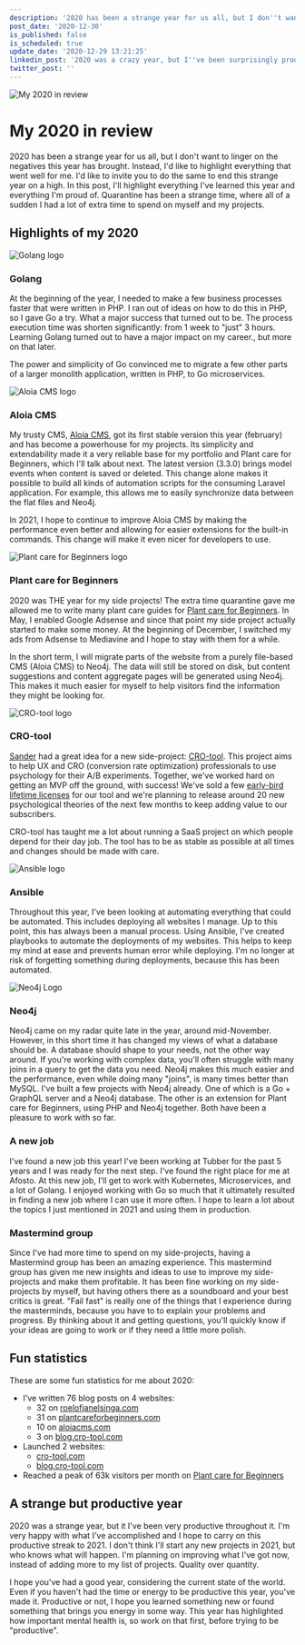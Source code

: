 ```yaml
---
description: '2020 has been a strange year for us all, but I don''t want to linger on the negatives this year has brought. Instead, I''d like to highlight everything that went well for me. In this post, I''ll highlight everything I''ve learned this year and everything I''m proud of.'
post_date: '2020-12-30'
is_published: false
is_scheduled: true
update_date: '2020-12-29 13:21:25'
linkedin_post: '2020 was a crazy year, but I''ve been surprisingly productive during the quarantine. I''ve created a list of everything I''ve done and I''m proud of this year, to end this strange year on a high note. What have you done that you''re most proud of this year?'
twitter_post: ''
---
```

![My 2020 in review](/images/articles/my-2020-in-review.png "My 2020 in review")
# My 2020 in review
2020 has been a strange year for us all, but I don't want to linger on the negatives this year has brought. Instead, I'd like to highlight everything that went well for me. I'd like to invite you to do the same to end this strange year on a high. In this post, I'll highlight everything I've learned this year and everything I'm proud of. Quarantine has been a strange time, where all of a sudden I had a lot of extra time to spend on myself and my projects.

## Highlights of my 2020

![Golang logo](/images/articles/go-logo-banner.png "Golang logo")
### Golang
At the beginning of the year, I needed to make a few business processes faster that were written in PHP. I ran out of ideas on how to do this in PHP, so I gave Go a try. What a major success that turned out to be. The process execution time was shorten significantly: from 1 week to "just" 3 hours. Learning Golang turned out to have a major impact on my career., but more on that later.

The power and simplicity of Go convinced me to migrate a few other parts of a larger monolith application, written in PHP, to Go microservices.

![Aloia CMS logo](/images/articles/aloiacms-logo-banner.png "Aloia CMS logo")
### Aloia CMS
My trusty CMS, [Aloia CMS](https://aloiacms.com), got its first stable version this year (february) and has become a powerhouse for my projects. Its simplicity and extendability made it a very reliable base for my portfolio and Plant care for Beginners, which I'll talk about next. The latest version (3.3.0) brings model events when content is saved or deleted. This change alone makes it possible to build all kinds of automation scripts for the consuming Laravel application. For example, this allows me to easily synchronize data between the flat files and Neo4j.

In 2021, I hope to continue to improve Aloia CMS by making the performance even better and allowing for easier extensions for the built-in commands. This change will make it even nicer for developers to use.

![Plant care for Beginners logo](/images/articles/plantcareforbeginners-logo-banner.png "Plant care for Beginners logo")
### Plant care for Beginners
2020 was THE year for my side projects! The extra time quarantine gave me allowed me to write many plant care guides for [Plant care for Beginners](https://plantcareforbeginners.com). In May, I enabled Google Adsense and since that point my side project actually started to make some money. At the beginning of December, I switched my ads from Adsense to Mediavine and I hope to stay with them for a while.

In the short term, I will migrate parts of the website from a purely file-based CMS (Aloia CMS) to Neo4j. The data will still be stored on disk, but content suggestions and content aggregate pages will be generated using Neo4j. This makes it much easier for myself to help visitors find the information they might be looking for.

![CRO-tool logo](/images/articles/cro-tool-logo-banner.png "CRO-tool logo")
### CRO-tool
[Sander](https://sandervolbeda.com) had a great idea for a new side-project: [CRO-tool](https://cro-tool.com). This project aims to help UX and CRO (conversion rate optimization) professionals to use psychology for their A/B experiments. Together, we've worked hard on getting an MVP off the ground, with success! We've sold a few [early-bird lifetime licenses](https://cro-tool.com/pricing) for our tool and we're planning to release around 20 new psychological theories of the next few months to keep adding value to our subscribers. 

CRO-tool has taught me a lot about running a SaaS project on which people depend for their day job. The tool has to be as stable as possible at all times and changes should be made with care.

![Ansible logo](/images/articles/ansible-logo-banner.png "Ansible logo")
### Ansible
Throughout this year, I've been looking at automating everything that could be automated. This includes deploying all websites I manage. Up to this point, this has always been a manual process. Using Ansible, I've created playbooks to automate the deployments of my websites. This helps to keep my mind at ease and prevents human error while deploying. I'm no longer at risk of forgetting something during deployments, because this has been automated.

![Neo4j Logo](/images/articles/neo4j-logo-banner.png "Neo4j Logo")
### Neo4j
Neo4j came on my radar quite late in the year, around mid-November. However, in this short time it has changed my views of what a database should be. A database should shape to your needs, not the other way around. If you're working with complex data, you'll often struggle with many joins in a query to get the data you need. Neo4j makes this much easier and the performance, even while doing many "joins", is many times better than MySQL. I've built a few projects with Neo4j already. One of which is a Go + GraphQL server and a Neo4j database. The other is an extension for Plant care for Beginners, using PHP and Neo4j together. Both have been a pleasure to work with so far.

### A new job
I've found a new job this year! I've been working at Tubber for the past 5 years and I was ready for the next step. I've found the right place for me at Afosto. At this new job, I'll get to work with Kubernetes, Microservices, and a lot of Golang. I enjoyed working with Go so much that it ultimately resulted in finding a new job where I can use it more often. I hope to learn a lot about the topics I just mentioned in 2021 and using them in production.

### Mastermind group
Since I've had more time to spend on my side-projects, having a Mastermind group has been an amazing experience. This mastermind group has given me new insights and ideas to use to improve my side-projects and make them profitable. It has been fine working on my side-projects by myself, but having others there as a soundboard and your best critics is great. "Fail fast" is really one of the things that I experience during the masterminds, because you have to to explain your problems and progress. By thinking about it and getting questions, you'll quickly know if your ideas are going to work or if they need a little more polish.

## Fun statistics
These are some fun statistics for me about 2020:

- I've written 76 blog posts on 4 websites:
	- 32 on [roelofjanelsinga.com](https://roelofjanelsinga.com)
	- 31 on [plantcareforbeginners.com](https://plantcareforbeginners.com)
	- 10 on [aloiacms.com](https://aloiacms.com)
	- 3 on [blog.cro-tool.com](https://blog.cro-tool.com)
- Launched 2 websites:
	- [cro-tool.com](https://cro-tool.com)
	- [blog.cro-tool.com](https://blog.cro-tool.com)
- Reached a peak of 63k visitors per month on [Plant care for Beginners](https://plantcareforbeginners.com)

## A strange but productive year
2020 was a strange year, but it I've been very productive throughout it. I'm very happy with what I've accomplished and I hope to carry on this productive streak to 2021. I don't think I'll start any new projects in 2021, but who knows what will happen. I'm planning on improving what I've got now, instead of adding more to my list of projects. Quality over quantity.

I hope you've had a good year, considering the current state of the world. Even if you haven't had the time or energy to be productive this year, you've made it. Productive or not, I hope you learned something new or found something that brings you energy in some way. This year has highlighted how important mental health is, so work on that first, before trying to be "productive".